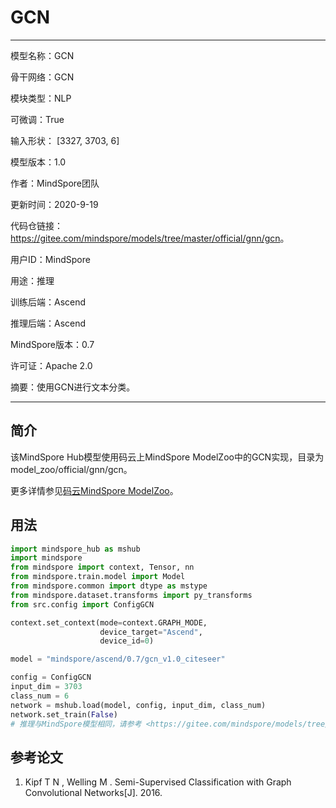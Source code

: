 # GCN

---

模型名称：GCN

骨干网络：GCN

模块类型：NLP

可微调：True

输入形状： [3327, 3703, 6]

模型版本：1.0

作者：MindSpore团队

更新时间：2020-9-19

代码仓链接：<https://gitee.com/mindspore/models/tree/master/official/gnn/gcn>。

用户ID：MindSpore

用途：推理

训练后端：Ascend

推理后端：Ascend

MindSpore版本：0.7

许可证：Apache 2.0

摘要：使用GCN进行文本分类。

---

## 简介

该MindSpore Hub模型使用码云上MindSpore ModelZoo中的GCN实现，目录为model_zoo/official/gnn/gcn。

更多详情参见[码云MindSpore ModelZoo](https://gitee.com/mindspore/mindspore/blob/master/model_zoo/official/gnn/gcn/README.md)。

## 用法

```python
import mindspore_hub as mshub
import mindspore
from mindspore import context, Tensor, nn
from mindspore.train.model import Model
from mindspore.common import dtype as mstype
from mindspore.dataset.transforms import py_transforms
from src.config import ConfigGCN

context.set_context(mode=context.GRAPH_MODE,
                    device_target="Ascend",
                    device_id=0)

model = "mindspore/ascend/0.7/gcn_v1.0_citeseer"

config = ConfigGCN
input_dim = 3703
class_num = 6
network = mshub.load(model, config, input_dim, class_num)
network.set_train(False)
# 推理与MindSpore模型相同，请参考 <https://gitee.com/mindspore/models/tree/master/official/gnn/gcn>。
```

## 参考论文

1. Kipf T N , Welling M . Semi-Supervised Classification with Graph Convolutional Networks[J]. 2016.
